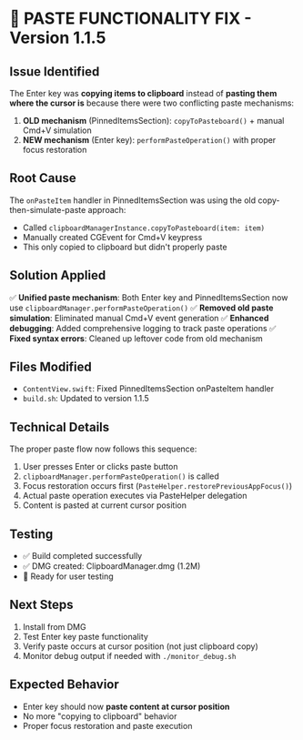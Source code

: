 🔧 PASTE FUNCTIONALITY FIX - Version 1.1.5
===============================================

## Issue Identified
The Enter key was **copying items to clipboard** instead of **pasting them where the cursor is** because there were two conflicting paste mechanisms:

1. **OLD mechanism** (PinnedItemsSection): `copyToPasteboard()` + manual Cmd+V simulation
2. **NEW mechanism** (Enter key): `performPasteOperation()` with proper focus restoration

## Root Cause
The `onPasteItem` handler in PinnedItemsSection was using the old copy-then-simulate-paste approach:
- Called `clipboardManagerInstance.copyToPasteboard(item: item)`
- Manually created CGEvent for Cmd+V keypress
- This only copied to clipboard but didn't properly paste

## Solution Applied
✅ **Unified paste mechanism**: Both Enter key and PinnedItemsSection now use `clipboardManager.performPasteOperation()`
✅ **Removed old paste simulation**: Eliminated manual Cmd+V event generation
✅ **Enhanced debugging**: Added comprehensive logging to track paste operations
✅ **Fixed syntax errors**: Cleaned up leftover code from old mechanism

## Files Modified
- `ContentView.swift`: Fixed PinnedItemsSection onPasteItem handler
- `build.sh`: Updated to version 1.1.5

## Technical Details
The proper paste flow now follows this sequence:
1. User presses Enter or clicks paste button
2. `clipboardManager.performPasteOperation()` is called
3. Focus restoration occurs first (`PasteHelper.restorePreviousAppFocus()`)
4. Actual paste operation executes via PasteHelper delegation
5. Content is pasted at current cursor position

## Testing
- ✅ Build completed successfully
- ✅ DMG created: ClipboardManager.dmg (1.2M)
- 🔄 Ready for user testing

## Next Steps
1. Install from DMG
2. Test Enter key paste functionality
3. Verify paste occurs at cursor position (not just clipboard copy)
4. Monitor debug output if needed with `./monitor_debug.sh`

## Expected Behavior
- Enter key should now **paste content at cursor position**
- No more "copying to clipboard" behavior
- Proper focus restoration and paste execution
